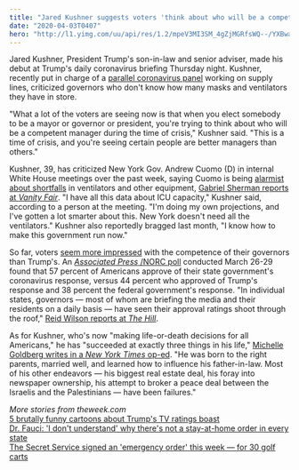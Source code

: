 ```yaml
---
title: "Jared Kushner suggests voters 'think about who will be a competent manager during the time of crisis'"
date: "2020-04-03T0407"
hero: "http://l1.yimg.com/uu/api/res/1.2/mpeV3MI3SM_4gZjMGRfsWQ--/YXBwaWQ9eXRhY2h5b247aD04Njt3PTEzMDs-/https://media.zenfs.com/en/the_week_574/9ec6921da4144d76e67a5eae80113633"
---
```

Jared Kushner, President Trump's son-in-law and senior adviser, made his
debut at Trump's daily coronavirus briefing Thursday night. Kushner,
recently put in charge of a [parallel coronavirus panel][1] working on
supply lines, criticized governors who don't know how many masks and
ventilators they have in store.

"What a lot of the voters are seeing now is that when you elect somebody
to be a mayor or governor or president, you're trying to think about who
will be a competent manager during the time of crisis," Kushner said.
"This is a time of crisis, and you're seeing certain people are better
managers than others."

  

  

Kushner, 39, has criticized New York Gov. Andrew Cuomo (D) in internal
White House meetings over the past week, saying Cuomo is being [alarmist
about shortfalls][2] in ventilators and other equipment, [Gabriel
Sherman reports at _Vanity Fair_][3]. "I have all this data about ICU
capacity," Kushner said, according to a person at the meeting. "I'm
doing my own projections, and I've gotten a lot smarter about this. New
York doesn't need all the ventilators." Kushner also reportedly bragged
last month, "I know how to make this government run now."

So far, voters [seem more impressed][4] with the competence of their
governors than Trump's. An [_Associated Press_ /NORC poll][5] conducted
March 26-29 found that 57 percent of Americans approve of their state
government's coronavirus response, versus 44 percent who approved of
Trump's response and 38 percent the federal government's response. "In
individual states, governors — most of whom are briefing the media and
their residents on a daily basis — have seen their approval ratings
shoot through the roof," [Reid Wilson reports at _The Hill_][6].

  

  

As for Kushner, who's now "making life-or-death decisions for all
Americans," he has "succeeded at exactly three things in his life,"
[Michelle Goldberg writes in a _New York Times_ op-ed][7]. "He was born
to the right parents, married well, and learned how to influence his
father-in-law. Most of his other endeavors — his biggest real estate
deal, his foray into newspaper ownership, his attempt to broker a peace
deal between the Israelis and the Palestinians — have been failures."

 _More stories from theweek.com_  
[5 brutally funny cartoons about Trump's TV ratings boast][8]  
[Dr. Fauci: 'I don't understand' why there's not a stay-at-home order in
every state][9]  
[The Secret Service signed an 'emergency order' this week — for 30 golf
carts][10]  

   [1]: https://www.politico.com/news/2020/04/01/jared-kushner-coronavirus-response-160553
   [2]: https://theweek.com/speedreads/906311/national-stockpile-nearly-masks-gloves-health-care-workers-dhs-officials-say
   [3]: https://www.vanityfair.com/news/2020/04/inside-trumps-decision-to-back-off-of-his-easter-coronavirus-miracle
   [4]: https://theweek.com/speedreads/905609/andrew-cuomo-sees-major-spike-favorability-rating-amid-coronavirus-pandemic
   [5]: http://www.apnorc.org/projects/Pages/How-is-the-Government-handling-the-Coronavirus.aspx
   [6]: https://thehill.com/homenews/state-watch/490825-governors-win-high-marks-for-coronavirus-response-outpacing-trump
   [7]: https://www.nytimes.com/2020/04/02/opinion/jared-kushner-coronavirus.html
   [8]: https://theweek.com/articles/906126/5-brutally-funny-cartoons-about-trumps-tv-ratings-boast
   [9]: https://theweek.com/speedreads/906630/dr-fauci-dont-understand-why-theres-not-stayathome-order-every-state
   [10]: https://theweek.com/speedreads/906388/secret-service-signed-emergency-order-week--30-golf-carts